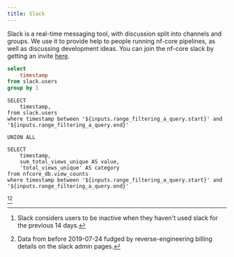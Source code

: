 ```yaml
---
title: Slack
---
```


Slack is a real-time messaging tool, with discussion split into channels and groups. We use it to provide help to people running nf-core pipelines, as well as discussing development ideas. You can join the nf-core slack by getting an invite [here](https://nf-co.re/join/slack).

```sql view_days
select
    timestamp
from slack.users
group by 1
```

<DateRange
    name=range_filtering_a_query
    data={view_days}
    dates=timestamp
    defaultValue="Last Year"
/>

<!-- https://github.com/nf-core/website/blob/33acd6a2fab2bf9251e14212ce731ef3232b5969/public_html/stats.php#L714 -->


```views_long_filtered
SELECT
    timestamp,
from slack.users
where timestamp between '${inputs.range_filtering_a_query.start}' and '${inputs.range_filtering_a_query.end}'

UNION ALL

SELECT
    timestamp,
    sum_total_views_unique AS value,
    'total_views_unique' AS category
from nfcore_db.view_counts
where timestamp between '${inputs.range_filtering_a_query.start}' and '${inputs.range_filtering_a_query.end}'
```

<AreaChart
    data={views_long_filtered}
    x=timestamp
    y=value
    series=category
    title="Visitors: All nf-core repositories in 2023"
    subtitle="nf-core repository web views per day from {inputs.range_filtering_a_query.start} to {inputs.range_filtering_a_query.end}"
/>


[^1][^2]

[^1]: Slack considers users to be inactive when they haven't used slack for the previous 14 days.

[^2]: Data from before 2019-07-24 fudged by reverse-engineering billing details on the slack admin pages.
